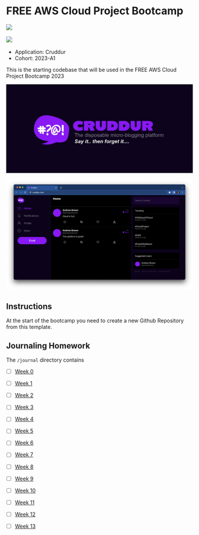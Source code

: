 # FREE AWS Cloud Project Bootcamp
![](https://codebuild.us-east-1.amazonaws.com/badges?uuid=eyJlbmNyeXB0ZWREYXRhIjoidm91aDJWOVk3TEt2TkNicnBMVjJHR2VSK2V4dk8wRWl3RFpIUU5MODduSFgyelZZaTRONjB1L3g0aHJBYkFabUE2L3pYblJwVEdtTkkvcnh0aG5MZXFJPSIsIml2UGFyYW1ldGVyU3BlYyI6IjlTOU44N1hQUkh5bjBSckMiLCJtYXRlcmlhbFNldFNlcmlhbCI6MX0%3D&branch=main)

![](https://codebuild.us-east-1.amazonaws.com/badges?uuid=eyJlbmNyeXB0ZWREYXRhIjoidm91aDJWOVk3TEt2TkNicnBMVjJHR2VSK2V4dk8wRWl3RFpIUU5MODduSFgyelZZaTRONjB1L3g0aHJBYkFabUE2L3pYblJwVEdtTkkvcnh0aG5MZXFJPSIsIml2UGFyYW1ldGVyU3BlYyI6IjlTOU44N1hQUkh5bjBSckMiLCJtYXRlcmlhbFNldFNlcmlhbCI6MX0%3D&branch=main)

- Application: Cruddur
- Cohort: 2023-A1

This is the starting codebase that will be used in the FREE AWS Cloud Project Bootcamp 2023

![Cruddur Graphic](_docs/assets/cruddur-banner.jpg)

![Cruddur Screenshot](_docs/assets/cruddur-screenshot.png)

## Instructions

At the start of the bootcamp you need to create a new Github Repository from this template.

## Journaling Homework

The `/journal` directory contains

- [ ] [Week 0](journal/week0.md)
- [ ] [Week 1](journal/week1.md)
- [ ] [Week 2](journal/week2.md)
- [ ] [Week 3](journal/week3.md)
- [ ] [Week 4](journal/week4.md)
- [ ] [Week 5](journal/week5.md)
- [ ] [Week 6](journal/week6.md)
- [ ] [Week 7](journal/week7.md)
- [ ] [Week 8](journal/week8.md)
- [ ] [Week 9](journal/week9.md)
- [ ] [Week 10](journal/week10.md)
- [ ] [Week 11](journal/week11.md)
- [ ] [Week 12](journal/week12.md)
- [ ] [Week 13](journal/week13.md)

